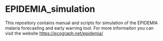 # EPIDEMIA_simulation
 This repository contains manual and scripts  for simulation of the EPIDEMIA malaria forecasting and early warning tool.  For more informaiton you can visit the website https://ecograph.net/epidemia/

